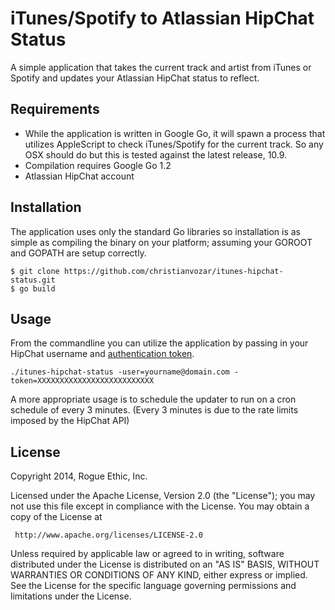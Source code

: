 # iTunes/Spotify to Atlassian HipChat Status

A simple application that takes the current track and artist from iTunes or Spotify and updates your Atlassian HipChat status to reflect.

## Requirements

- While the application is written in Google Go, it will spawn a process that utilizes AppleScript to check iTunes/Spotify for the current track. So any OSX should do but this is tested against the latest release, 10.9.
- Compilation requires Google Go 1.2
- Atlassian HipChat account

## Installation

The application uses only the standard Go libraries so installation is as simple as compiling the binary on your platform; assuming your GOROOT and GOPATH are setup correctly.

```
$ git clone https://github.com/christianvozar/itunes-hipchat-status.git
$ go build
```

## Usage

From the commandline you can utilize the application by passing in your HipChat username and [authentication token](https://www.hipchat.com/docs/apiv2/auth).
```
./itunes-hipchat-status -user=yourname@domain.com -token=XXXXXXXXXXXXXXXXXXXXXXXXXX
```

A more appropriate usage is to schedule the updater to run on a cron schedule of every 3 minutes. (Every 3 minutes is due to the rate limits imposed by the HipChat API)


## License

Copyright 2014, Rogue Ethic, Inc.

Licensed under the Apache License, Version 2.0 (the "License");
you may not use this file except in compliance with the License.
You may obtain a copy of the License at

     http://www.apache.org/licenses/LICENSE-2.0

Unless required by applicable law or agreed to in writing, software
distributed under the License is distributed on an "AS IS" BASIS,
WITHOUT WARRANTIES OR CONDITIONS OF ANY KIND, either express or implied.
See the License for the specific language governing permissions and
limitations under the License.
